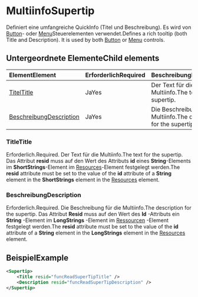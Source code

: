 # <a name="supertip"></a><span data-ttu-id="b81e6-101">Multiinfo</span><span class="sxs-lookup"><span data-stu-id="b81e6-101">Supertip</span></span>

<span data-ttu-id="b81e6-p101">Definiert eine umfangreiche QuickInfo (Titel und Beschreibung). Es wird von [Button](control.md#button-control)- oder [Menu](control.md#menu-dropdown-button-controls)Steuerelementen verwendet.</span><span class="sxs-lookup"><span data-stu-id="b81e6-p101">Defines a rich tooltip (both Title and Description). It is used by both [Button](control.md#button-control) or [Menu](control.md#menu-dropdown-button-controls)  controls.</span></span>

## <a name="child-elements"></a><span data-ttu-id="b81e6-104">Untergeordnete Elemente</span><span class="sxs-lookup"><span data-stu-id="b81e6-104">Child elements</span></span>

|  <span data-ttu-id="b81e6-105">Element</span><span class="sxs-lookup"><span data-stu-id="b81e6-105">Element</span></span> |  <span data-ttu-id="b81e6-106">Erforderlich</span><span class="sxs-lookup"><span data-stu-id="b81e6-106">Required</span></span>  |  <span data-ttu-id="b81e6-107">Beschreibung</span><span class="sxs-lookup"><span data-stu-id="b81e6-107">Description</span></span>  |
|:-----|:-----|:-----|
|  [<span data-ttu-id="b81e6-108">Titel</span><span class="sxs-lookup"><span data-stu-id="b81e6-108">Title</span></span>](#title)        | <span data-ttu-id="b81e6-109">Ja</span><span class="sxs-lookup"><span data-stu-id="b81e6-109">Yes</span></span> |   <span data-ttu-id="b81e6-110">Der Text für die Multiinfo.</span><span class="sxs-lookup"><span data-stu-id="b81e6-110">The text for the supertip.</span></span>         |
|  [<span data-ttu-id="b81e6-111">Beschreibung</span><span class="sxs-lookup"><span data-stu-id="b81e6-111">Description</span></span>](#description)  | <span data-ttu-id="b81e6-112">Ja</span><span class="sxs-lookup"><span data-stu-id="b81e6-112">Yes</span></span> |  <span data-ttu-id="b81e6-113">Die Beschreibung für die Multiinfo.</span><span class="sxs-lookup"><span data-stu-id="b81e6-113">The description for the supertip.</span></span>    |

### <a name="title"></a><span data-ttu-id="b81e6-114">Title</span><span class="sxs-lookup"><span data-stu-id="b81e6-114">Title</span></span>

<span data-ttu-id="b81e6-115">Erforderlich.</span><span class="sxs-lookup"><span data-stu-id="b81e6-115">Required.</span></span> <span data-ttu-id="b81e6-116">Der Text für die Multiinfo.</span><span class="sxs-lookup"><span data-stu-id="b81e6-116">The text for the supertip.</span></span> <span data-ttu-id="b81e6-117">Das Attribut  **resid** muss auf den Wert des Attributs **id** eines **String**-Elements im  **ShortStrings**-Element im  [Resources](resources.md)-Element festgelegt werden.</span><span class="sxs-lookup"><span data-stu-id="b81e6-117">The  **resid** attribute must be set to the value of the **id** attribute of a **String** element in the **ShortStrings** element in the [Resources](resources.md) element.</span></span>

### <a name="description"></a><span data-ttu-id="b81e6-118">Beschreibung</span><span class="sxs-lookup"><span data-stu-id="b81e6-118">Description</span></span>

<span data-ttu-id="b81e6-119">Erforderlich.</span><span class="sxs-lookup"><span data-stu-id="b81e6-119">Required.</span></span> <span data-ttu-id="b81e6-120">Die Beschreibung für die Multiinfo.</span><span class="sxs-lookup"><span data-stu-id="b81e6-120">The description for the supertip.</span></span> <span data-ttu-id="b81e6-121">Das Attribut **Resid** muss auf den Wert des **Id** -Attributs ein **String** -Element im **LongStrings** -Element im [Ressourcen](resources.md) -Element festgelegt werden.</span><span class="sxs-lookup"><span data-stu-id="b81e6-121">The  **resid** attribute must be set to the value of the **id** attribute of a **String** element in the **LongStrings** element in the [Resources](resources.md) element.</span></span>

## <a name="example"></a><span data-ttu-id="b81e6-122">Beispiel</span><span class="sxs-lookup"><span data-stu-id="b81e6-122">Example</span></span>

```xml
<Supertip>
    <Title resid="funcReadSuperTipTitle" />
    <Description resid="funcReadSuperTipDescription" />
</Supertip>
```
